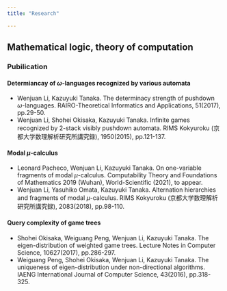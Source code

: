 ```yaml
---
title: "Research"

---
```



##  Mathematical logic, theory of computation

### Pubilication

#### Determiancay of *ω*-languages recognized by various automata   

- Wenjuan Li, Kazuyuki Tanaka. The determinacy strength of pushdown $\omega$-languages. RAIRO-Theoretical Informatics and Applications,  51(2017), pp.29-50.
- Wenjuan Li, Shohei Okisaka, Kazuyuki Tanaka. Infinite games recognized by 2-stack visibly pushdown automata. RIMS Kokyuroku (京都大学数理解析研究所講究録), 1950(2015), pp.121-137.


#### Modal *μ*-calculus 
- Leonard Pacheco, Wenjuan Li, Kazuyuki Tanaka. On one-variable fragments of modal $\mu$-calculus. Computability Theory and Foundations of Mathematics 2019 (Wuhan), World-Scientific (2021), to appear.
- Wenjuan Li, Yasuhiko Omata, Kazuyuki Tanaka. Alternation hierarchies and fragments of modal $\mu$-calculus. RIMS Kokyuroku (京都大学数理解析研究所講究録), 2083(2018), pp.98-110.



#### Query complexity of game trees 
- Shohei Okisaka, Weiguang Peng, Wenjuan Li, Kazuyuki Tanaka. The eigen-distribution of weighted game trees. Lecture Notes in Computer Science,  10627(2017), pp.286-297.
- Weiguang Peng, Shohei Okisaka, Wenjuan Li, Kazuyuki Tanaka. The uniqueness of eigen-distribution under non-directional algorithms. IAENG International Journal of Computer Science, 43(2016), pp.318-325.



